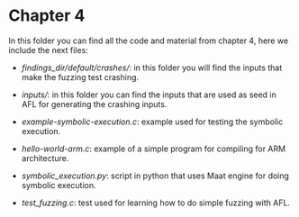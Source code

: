 # Chapter 4

In this folder you can find all the code and material from chapter 4, here we include the next files:

* *findings\_dir/default/crashes/*: in this folder you will find the inputs that make the fuzzing test crashing.

* *inputs/*: in this folder you can find the inputs that are used as seed in AFL for generating the crashing inputs.

* *example-symbolic-execution.c*: example used for testing the symbolic execution.

* *hello-world-arm.c*: example of a simple program for compiling for ARM architecture.

* *symbolic\_execution.py*: script in python that uses Maat engine for doing symbolic execution.

* *test\_fuzzing.c*: test used for learning how to do simple fuzzing with AFL.
